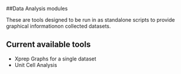 ##Data Analysis modules

These are tools designed to be run in as standalone scripts 
to provide graphical informationon collected datasets.

## Current available tools
* Xprep Graphs for a single dataset
* Unit Cell Analysis
